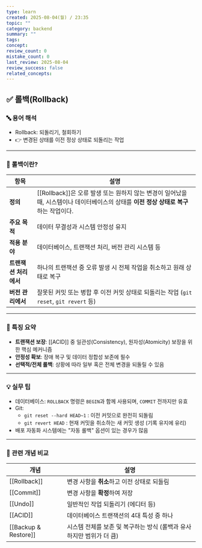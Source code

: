```yaml
---
type: learn
created: 2025-08-04(월) / 23:35
topic: ""
category: backend
summary: ""
tags: 
concept: 
review_count: 0
mistake_count: 0
last_review: 2025-08-04
review_success: false
related_concepts:
---
```

## ✅ 롤백(Rollback)

### 🔤 용어 해석

- Rollback: 되돌리기, 철회하기  
- 👉 변경된 상태를 이전 정상 상태로 되돌리는 작업

---

### 🧩 롤백이란?

| 항목            | 설명                                                                                   |
| ------------- | ------------------------------------------------------------------------------------ |
| **정의**        | [[Rollback]]은 오류 발생 또는 원하지 않는 변경이 일어났을 때, 시스템이나 데이터베이스의 상태를 **이전 정상 상태로 복구**하는 작업이다. |
| **주요 목적**     | 데이터 무결성과 시스템 안정성 유지                                                                  |
| **적용 분야**     | 데이터베이스, 트랜잭션 처리, 버전 관리 시스템 등                                                         |
| **트랜잭션 처리에서** | 하나의 트랜잭션 중 오류 발생 시 전체 작업을 취소하고 원래 상태로 복구                                             |
| **버전 관리에서**   | 잘못된 커밋 또는 병합 후 이전 커밋 상태로 되돌리는 작업 (`git reset`, `git revert` 등)                       |

---

### 🧠 특징 요약

- **트랜잭션 보장**: [[ACID]] 중 일관성(Consistency), 원자성(Atomicity) 보장을 위한 핵심 메커니즘
- **안정성 확보**: 장애 복구 및 데이터 정합성 보존에 필수
- **선택적/전체 롤백**: 상황에 따라 일부 혹은 전체 변경을 되돌릴 수 있음

---

### 💡 실무 팁

- 데이터베이스: `ROLLBACK` 명령은 `BEGIN`과 함께 사용되며, `COMMIT` 전까지만 유효
- Git:  
  - `git reset --hard HEAD~1` : 이전 커밋으로 완전히 되돌림  
  - `git revert HEAD` : 현재 커밋을 취소하는 새 커밋 생성 (기록 유지에 유리)
- 배포 자동화 시스템에는 "자동 롤백" 옵션이 있는 경우가 많음

---

### 🔗 관련 개념 비교

| 개념 | 설명 |
|------|------|
| [[Rollback]] | 변경 사항을 **취소**하고 이전 상태로 되돌림 |
| [[Commit]] | 변경 사항을 **확정**하여 저장 |
| [[Undo]] | 일반적인 작업 되돌리기 (에디터 등) |
| [[ACID]] | 데이터베이스 트랜잭션의 4대 특성 중 하나 |
| [[Backup & Restore]] | 시스템 전체를 보존 및 복구하는 방식 (롤백과 유사하지만 범위가 더 큼) |
